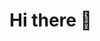 # Hi there 👋

<!--
**oscargregory/oscargregory** is a ✨ _special_ ✨ repository because its `README.md` (this file) appears on your GitHub profile.

_##Hi! I'm Greg, a Business School graduate making a transition from the Oil and Gas industry to Cybersecurity Professional.
_
###Who Am I?
*Life-long Learner
*Passionate and fascinated by all things computers
*Self-taught, highly motivated and disciplined

###Why Cybersecurity?
*I have been curious about this field since I was a child, without ever even noticing it. I think, like most people who dive into this area of the profession, were triggered at some point by being fascinated by some type of "hacker" they saw in a movie or TV show. My fascination came from 007 Golden Eye, where Boris was my favorite character haha. "I AM INVINCIBLE"
*I have loved computers all of my life, and want to be more fluent in the language of computers.
